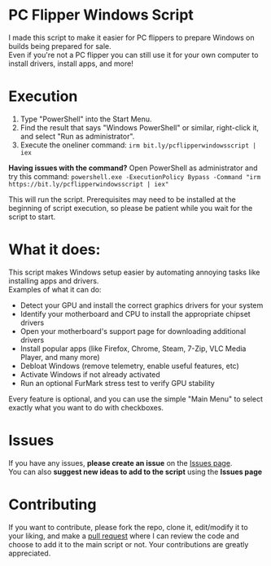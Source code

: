 
# PC Flipper Windows Script
I made this script to make it easier for PC flippers to prepare Windows on builds being prepared for sale.  
Even if you're not a PC flipper you can still use it for your own computer to install drivers, install apps, and more!


# Execution

1. Type "PowerShell" into the Start Menu.
2. Find the result that says "Windows PowerShell" or similar, right-click it, and select "Run as administrator". 
3. Execute the oneliner command: `irm bit.ly/pcflipperwindowsscript | iex`  

**Having issues with the command?** Open PowerShell as administrator and try this command: `powershell.exe -ExecutionPolicy Bypass -Command "irm https://bit.ly/pcflipperwindowsscript | iex" `

This will run the script. Prerequisites may need to be installed at the beginning of script execution, so please be patient while you wait for the script to start. 


# What it does:

This script makes Windows setup easier by automating annoying tasks like installing apps and drivers.  
Examples of what it can do:
- Detect your GPU and install the correct graphics drivers for your system
- Identify your motherboard and CPU to install the appropriate chipset drivers
- Open your motherboard's support page for downloading additional drivers
- Install popular apps (like Firefox, Chrome, Steam, 7-Zip, VLC Media Player, and many more)
- Debloat Windows (remove telemetry, enable useful features, etc)
- Activate Windows if not already activated
- Run an optional FurMark stress test to verify GPU stability

Every feature is optional, and you can use the simple "Main Menu" to select exactly what you want to do with checkboxes.


# Issues

If you have any issues, **please create an issue** on the [Issues page](https://github.com/PowerPCFan/pc-flipper-windows-script/issues).  
You can also **suggest new ideas to add to the script** using the **Issues page**


# Contributing

If you want to contribute, please fork the repo, clone it, edit/modify it to your liking, and make a [pull request](https://github.com/PowerPCFan/pc-flipper-windows-script/pulls) where I can review the code and choose to add it to the main script or not. Your contributions are greatly appreciated.
